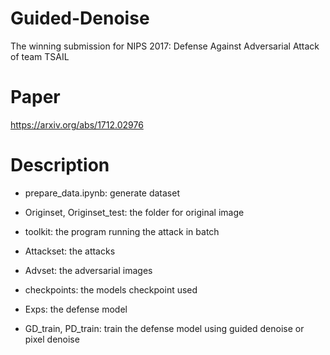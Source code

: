 # Guided-Denoise
The winning submission for NIPS 2017: Defense Against Adversarial Attack of team TSAIL

# Paper 
https://arxiv.org/abs/1712.02976

# Description

* prepare_data.ipynb: generate dataset

* Originset, Originset_test: the folder for original image

* toolkit: the program running the attack in batch

* Attackset: the attacks

* Advset: the adversarial images

* checkpoints: the models checkpoint used 

* Exps: the defense model

* GD_train, PD_train: train the defense model using guided denoise or pixel denoise
